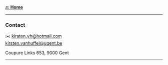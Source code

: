 [🔙 **Home**](https://kirstvh.github.io)
  
---------------------------

### Contact

✉️ kirsten_vh@hotmail.com <br>
kirsten.vanhuffel@ugent.be <br>

Coupure Links 653, 9000 Gent

---------------------------
 
 
